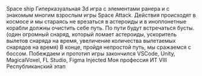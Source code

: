 Space ship
Гиперказуальная 3d игра с элементами ранера и с знакомым многим взрослым игры Space Attack. Действия происходят в космосе и мы стараясь не врезаться в астероиды и в иноплонетные корабли должны очистить себе путь. По пути будут встречаться бусты. (один огромный снаряд, который ломает астероиды, ускоритель вылетов снаряда на время, увеличение количества вылетаемых снарядов на время) В конце, пройдя непростой путь, мы сражаемся с боссом. Побеждаем и прототип игры закончился
VSCode, Unity, MagicalVoxel, FL Studio, Figma
Injected 
Моя профессия ИТ VIII Республиканский этап

